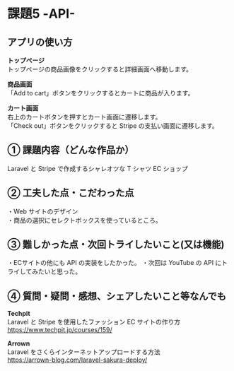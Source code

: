 # 課題5 -API-

## アプリの使い方
**トップページ**  
トップページの商品画像をクリックすると詳細画面へ移動します。  
  
**商品画面**  
「Add to cart」ボタンをクリックするとカートに商品が入ります。  
    
**カート画面**  
右上のカートボタンを押すとカート画面に遷移します。  
「Check out」ボタンをクリックすると Stripe の支払い画面に遷移します。  
  
## ① 課題内容（どんな作品か）
Laravel と Stripe で作成するシャレオツな T シャツ EC ショップ  
  
## ② 工夫した点・こだわった点
・Web サイトのデザイン  
・商品の選択にセレクトボックスを使っているところ。  
  
## ③ 難しかった点・次回トライしたいこと(又は機能)
・ECサイトの他にも API の実装をしたかった。
・次回は YouTube の API にトライしてみたいと思った。  
  
## ④ 質問・疑問・感想、シェアしたいこと等なんでも
**Techpit**  
Laravel と Stripe を使用したファッション EC サイトの作り方  
https://www.techpit.jp/courses/159/

**Arrown**  
Laravel をさくらインターネットアップロードする方法  
https://arrown-blog.com/laravel-sakura-deploy/